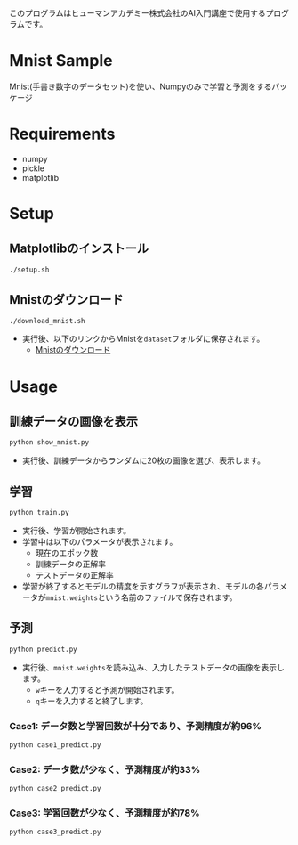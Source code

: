 このプログラムはヒューマンアカデミー株式会社のAI入門講座で使用するプログラムです。

# Mnist Sample
Mnist(手書き数字のデータセット)を使い、Numpyのみで学習と予測をするパッケージ

# Requirements
- numpy
- pickle
- matplotlib

# Setup
## Matplotlibのインストール
```sh
./setup.sh
```
## Mnistのダウンロード
```sh
./download_mnist.sh
```
- 実行後、以下のリンクからMnistを`dataset`フォルダに保存されます。
    - [Mnistのダウンロード](http://yann.lecun.com/exdb/mnist/)

# Usage
## 訓練データの画像を表示
```sh
python show_mnist.py
```
- 実行後、訓練データからランダムに20枚の画像を選び、表示します。
## 学習
```sh
python train.py
```
- 実行後、学習が開始されます。
- 学習中は以下のパラメータが表示されます。
    - 現在のエポック数
    - 訓練データの正解率
    - テストデータの正解率
- 学習が終了するとモデルの精度を示すグラフが表示され、モデルの各パラメータが`mnist.weights`という名前のファイルで保存されます。
## 予測
```sh
python predict.py
```
- 実行後、`mnist.weights`を読み込み、入力したテストデータの画像を表示します。
    - `w`キーを入力すると予測が開始されます。
    - `q`キーを入力すると終了します。
### Case1: データ数と学習回数が十分であり、予測精度が約96%
```sh
python case1_predict.py
```
### Case2: データ数が少なく、予測精度が約33%
```sh
python case2_predict.py
```
### Case3: 学習回数が少なく、予測精度が約78%
```sh
python case3_predict.py
```
